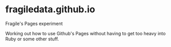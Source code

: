 # fragiledata.github.io
Fragile's Pages experiment

Working out how to use Github's Pages without having to get too heavy into Ruby or some other stuff.
